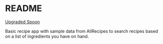 # README

[Upgraded Spoon](https://upgraded-spoon.fly.dev)

Basic recipe app with sample data from AllRecipes to search recipes based on a list of ingredients you have on hand.
